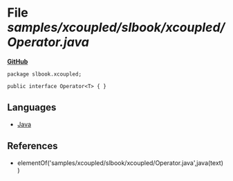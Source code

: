 # File _samples/xcoupled/slbook/xcoupled/Operator.java_
**[GitHub](https://github.com/softlang/yas/blob/master/samples/xcoupled/slbook/xcoupled/Operator.java)**
```
package slbook.xcoupled;

public interface Operator<T> { }
```

## Languages
* [Java](../languages/Java.md)

## References
* elementOf('samples/xcoupled/slbook/xcoupled/Operator.java',java(text))
